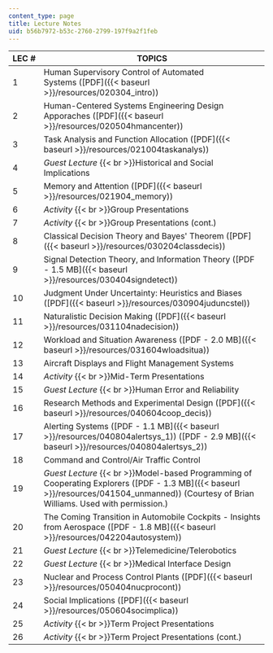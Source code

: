 ```yaml
---
content_type: page
title: Lecture Notes
uid: b56b7972-b53c-2760-2799-197f9a2f1feb
---
```


| LEC # | TOPICS |
| --- | --- |
| 1 | Human Supervisory Control of Automated Systems ([PDF]({{< baseurl >}}/resources/020304_intro)) |
| 2 | Human-Centered Systems Engineering Design Apporaches ([PDF]({{< baseurl >}}/resources/020504hmancenter)) |
| 3 | Task Analysis and Function Allocation ([PDF]({{< baseurl >}}/resources/021004taskanalys)) |
| 4 | _Guest Lecture_  {{< br >}}Historical and Social Implications |
| 5 | Memory and Attention ([PDF]({{< baseurl >}}/resources/021904_memory)) |
| 6 | _Activity_  {{< br >}}Group Presentations |
| 7 | _Activity_  {{< br >}}Group Presentations (cont.) |
| 8 | Classical Decision Theory and Bayes' Theorem ([PDF]({{< baseurl >}}/resources/030204classdecis)) |
| 9 | Signal Detection Theory, and Information Theory ([PDF - 1.5 MB]({{< baseurl >}}/resources/030404signdetect)) |
| 10 | Judgment Under Uncertainty: Heuristics and Biases ([PDF]({{< baseurl >}}/resources/030904juduncstel)) |
| 11 | Naturalistic Decision Making ([PDF]({{< baseurl >}}/resources/031104nadecision)) |
| 12 | Workload and Situation Awareness ([PDF - 2.0 MB]({{< baseurl >}}/resources/031604wloadsitua)) |
| 13 | Aircraft Displays and Flight Management Systems |
| 14 | _Activity_  {{< br >}}Mid-Term Presentations |
| 15 | _Guest Lecture_  {{< br >}}Human Error and Reliability |
| 16 | Research Methods and Experimental Design ([PDF]({{< baseurl >}}/resources/040604coop_decis)) |
| 17 | Alerting Systems ([PDF - 1.1 MB]({{< baseurl >}}/resources/040804alertsys_1)) ([PDF - 2.9 MB]({{< baseurl >}}/resources/040804alertsys_2)) |
| 18 | Command and Control/Air Traffic Control |
| 19 | _Guest Lecture_  {{< br >}}Model-based Programming of Cooperating Explorers ([PDF - 1.3 MB]({{< baseurl >}}/resources/041504_unmanned)) (Courtesy of Brian Williams. Used with permission.) |
| 20 | The Coming Transition in Automobile Cockpits - Insights from Aerospace ([PDF - 1.8 MB]({{< baseurl >}}/resources/042204autosystem)) |
| 21 | _Guest Lecture_  {{< br >}}Telemedicine/Telerobotics |
| 22 | _Guest Lecture_  {{< br >}}Medical Interface Design |
| 23 | Nuclear and Process Control Plants ([PDF]({{< baseurl >}}/resources/050404nucprocont)) |
| 24 | Social Implications ([PDF]({{< baseurl >}}/resources/050604socimplica)) |
| 25 | _Activity_  {{< br >}}Term Project Presentations |
| 26 | _Activity_  {{< br >}}Term Project Presentations (cont.)